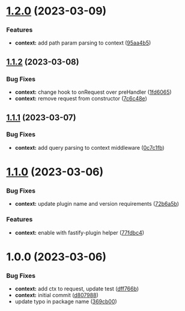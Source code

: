 # [1.2.0](https://github.com/cvshealth/apip-ts-middleware/compare/context-v1.1.2...context-v1.2.0) (2023-03-09)


### Features

* **context:** add path param parsing to context ([95aa4b5](https://github.com/cvshealth/apip-ts-middleware/commit/95aa4b5fdce17652bd6d999bb017c9df055599e3))

## [1.1.2](https://github.com/cvshealth/apip-ts-middleware/compare/context-v1.1.1...context-v1.1.2) (2023-03-08)

### Bug Fixes

- **context:** change hook to onRequest over preHandler ([1fd6065](https://github.com/cvshealth/apip-ts-middleware/commit/1fd6065df129bb7a225051eb7ba22b08f9cdf9d9))
- **context:** remove request from constructor ([7c6c48e](https://github.com/cvshealth/apip-ts-middleware/commit/7c6c48e89c9d3e887a0286f7282b7db2c79061ac))

## [1.1.1](https://github.com/cvshealth/apip-ts-middleware/compare/context-v1.1.0...context-v1.1.1) (2023-03-07)

### Bug Fixes

- **context:** add query parsing to context middleware ([0c7c1fb](https://github.com/cvshealth/apip-ts-middleware/commit/0c7c1fbfec262f2118757eb3a9a0c5f2b4e219d1))

# [1.1.0](https://github.com/cvshealth/apip-ts-middleware/compare/context-v1.0.0...context-v1.1.0) (2023-03-06)

### Bug Fixes

- **context:** update plugin name and version requirements ([72b6a5b](https://github.com/cvshealth/apip-ts-middleware/commit/72b6a5bb4510c6b2df261694a3bd898404253bae))

### Features

- **context:** enable with fastify-plugin helper ([77fdbc4](https://github.com/cvshealth/apip-ts-middleware/commit/77fdbc49683117a8b478f329dcffcece62d7b4bf))

# 1.0.0 (2023-03-06)

### Bug Fixes

- **context:** add ctx to request, update test ([dff766b](https://github.com/cvshealth/apip-ts-middleware/commit/dff766bd9acd316dbeb754b1e693b441e3bbfc86))
- **context:** initial commit ([d807988](https://github.com/cvshealth/apip-ts-middleware/commit/d807988e92b7e08dad7807e87d1af7cdd6d28751))
- update typo in package name ([369cb00](https://github.com/cvshealth/apip-ts-middleware/commit/369cb00e833bb8edf2a95fb3e29da78f3d51cd2f))
